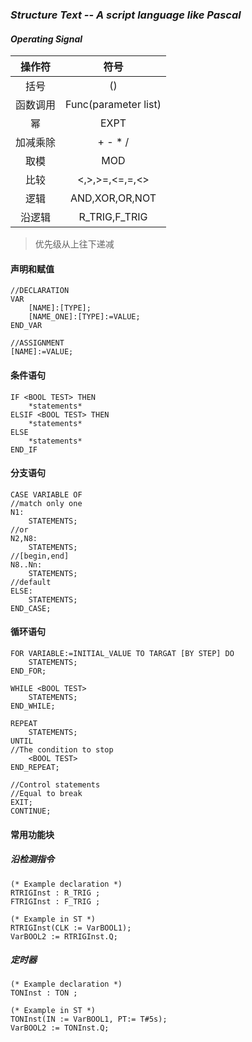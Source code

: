 ### *Structure Text -- A script language like Pascal*
#### *Operating Signal*

|操作符|符号|
|:--:|:--:|
|括号|()|
|函数调用|Func(parameter list)|
|幂|EXPT|
|加减乘除|+ - \* /|
|取模|MOD|
|比较|\<,\>,\>=,\<=,=,\<\>|
|逻辑|AND,XOR,OR,NOT|
|沿逻辑|R\_TRIG,F\_TRIG|
> 优先级从上往下递减

#### 声明和赋值  
```codesys
//DECLARATION
VAR
    [NAME]:[TYPE];
    [NAME_ONE]:[TYPE]:=VALUE;
END_VAR

//ASSIGNMENT
[NAME]:=VALUE;
```

#### 条件语句  
```
IF <BOOL TEST> THEN
    *statements*
ELSIF <BOOL TEST> THEN
    *statements*
ELSE
    *statements*
END_IF
```


#### 分支语句
```
CASE VARIABLE OF
//match only one
N1:
    STATEMENTS;
//or
N2,N8:
    STATEMENTS;
//[begin,end]
N8..Nn:
    STATEMENTS;
//default
ELSE:
    STATEMENTS;
END_CASE;
```

#### 循环语句
```
FOR VARIABLE:=INITIAL_VALUE TO TARGAT [BY STEP] DO
    STATEMENTS;
END_FOR;

WHILE <BOOL TEST>
    STATEMENTS;
END_WHILE;

REPEAT
    STATEMENTS;
UNTIL
//The condition to stop
    <BOOL TEST>
END_REPEAT;

//Control statements
//Equal to break
EXIT; 
CONTINUE;
```

#### 常用功能块
##### 沿检测指令
```
(* Example declaration *)
RTRIGInst : R_TRIG ;
FTRIGInst : F_TRIG ;

(* Example in ST *)
RTRIGInst(CLK := VarBOOL1);
VarBOOL2 := RTRIGInst.Q;
```

##### 定时器
```
(* Example declaration *)
TONInst : TON ;

(* Example in ST *)
TONInst(IN := VarBOOL1, PT:= T#5s);
VarBOOL2 := TONInst.Q;
```


